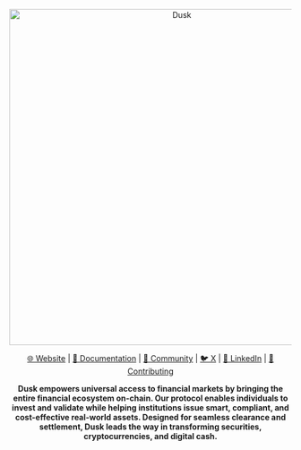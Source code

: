 <!-- Dusk Banner -->
<a href="https://dusk.network/">
  <p align="center">
    <picture>
      <source srcset="https://raw.githubusercontent.com/dusk-network/.github/main/profile/dusk_github_cover.png">
      <img width=600 alt="Dusk">
    </picture>
  </p>
</a> 

<p align="center">
  <a href="https://dusk.network">🌐 Website</a> | 
  <a href="https://docs.dusk.network">📒 Documentation</a> | 
  <a href="https://discord.com/invite/dusk-official">💬 Community</a> | 
  <a href="https://x.com/duskfoundation">🐦 X</a> | 
  <a href="https://linkedin.com/company/dusknetwork">🔗 LinkedIn</a> | 
  <a href="https://github.com/dusk-network/.github/blob/main/.github/CONTRIBUTING.md">🤝 Contributing</a>
</p>

<p align="center">
  <strong>Dusk empowers universal access to financial markets by bringing the entire financial ecosystem on-chain. Our protocol enables individuals to invest and validate while helping institutions issue smart, compliant, and cost-effective real-world assets. Designed for seamless clearance and settlement, Dusk leads the way in transforming securities, cryptocurrencies, and digital cash.</strong>
</p>
